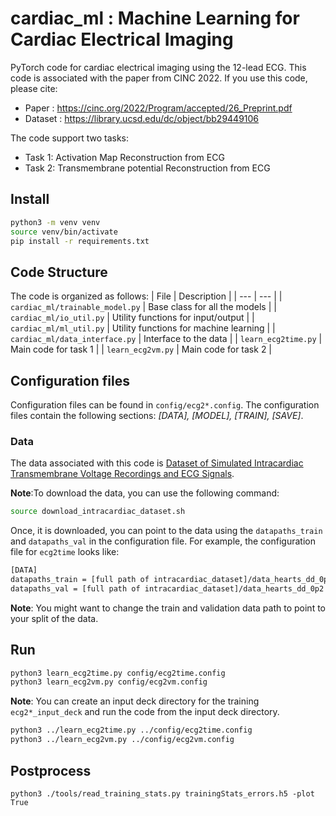 # cardiac_ml : Machine Learning for Cardiac Electrical Imaging

PyTorch code for cardiac electrical imaging using the 12-lead ECG. This code is associated with the paper from CINC 2022. If you use this code, please cite:
- Paper : https://cinc.org/2022/Program/accepted/26_Preprint.pdf
- Dataset : https://library.ucsd.edu/dc/object/bb29449106

The code support two tasks:
- Task 1: Activation Map Reconstruction from ECG
- Task 2: Transmembrane potential Reconstruction from ECG

## Install
```bash
python3 -m venv venv
source venv/bin/activate
pip install -r requirements.txt
```

## Code Structure
The code is organized as follows:
| File | Description |
| --- | --- |
| `cardiac_ml/trainable_model.py` | Base class for all the models |
| `cardiac_ml/io_util.py` | Utility functions for input/output |
| `cardiac_ml/ml_util.py` | Utility functions for machine learning |
| `cardiac_ml/data_interface.py` | Interface to the data |
| `learn_ecg2time.py` | Main code for task 1 |
| `learn_ecg2vm.py` | Main code for task 2 |


## Configuration files

Configuration files can be found in `config/ecg2*.config`. 
The configuration files contain the following sections: *[DATA], [MODEL], [TRAIN], [SAVE]*.

### Data
The data associated with this code is [Dataset of Simulated Intracardiac Transmembrane Voltage Recordings and ECG Signals](https://library.ucsd.edu/dc/object/bb29449106).

**Note**:To download the data, you can use the following command:
```bash
source download_intracardiac_dataset.sh
```

Once, it is downloaded, you can point to the data using the `datapaths_train` and `datapaths_val` in the configuration file.
For example, the configuration file for `ecg2time` looks like:
```txt
[DATA]
datapaths_train = [full path of intracardiac_dataset]/data_hearts_dd_0p2
datapaths_val = [full path of intracardiac_dataset]/data_hearts_dd_0p2
```
**Note**: You might want to change the train and validation data path to point to your split of the data.

## Run
```bash
python3 learn_ecg2time.py config/ecg2time.config
python3 learn_ecg2vm.py config/ecg2vm.config
```
**Note**: You can create an input deck directory for the training `ecg2*_input_deck` 
and run the code from the input deck directory.
```bash
python3 ../learn_ecg2time.py ../config/ecg2time.config
python3 ../learn_ecg2vm.py ../config/ecg2vm.config
```
## Postprocess
```
python3 ./tools/read_training_stats.py trainingStats_errors.h5 -plot True
```